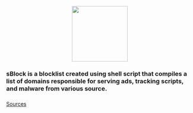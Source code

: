 <div align="center">
  <img height="150" src="https://i.postimg.cc/PrYLh2JS/s.png"  />
</div>

###

<h3 align="left">sBlock is a blocklist created using shell script that compiles a list of domains responsible for serving ads, tracking scripts, and malware from various source.</h3>

###

<div align="left">
</div>

###
[Sources](https://github.com/hectorm/hblock/blob/master/SOURCES.md)
